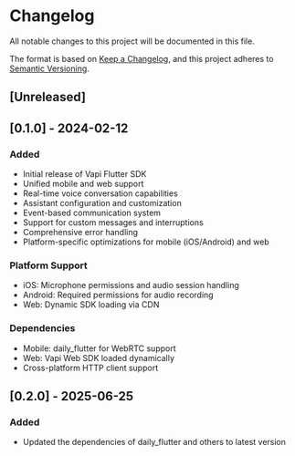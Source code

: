 # Changelog

All notable changes to this project will be documented in this file.

The format is based on [Keep a Changelog](https://keepachangelog.com/en/1.0.0/),
and this project adheres to [Semantic Versioning](https://semver.org/spec/v2.0.0.html).

## [Unreleased]

## [0.1.0] - 2024-02-12

### Added

- Initial release of Vapi Flutter SDK
- Unified mobile and web support
- Real-time voice conversation capabilities
- Assistant configuration and customization
- Event-based communication system
- Support for custom messages and interruptions
- Comprehensive error handling
- Platform-specific optimizations for mobile (iOS/Android) and web

### Platform Support

- iOS: Microphone permissions and audio session handling
- Android: Required permissions for audio recording
- Web: Dynamic SDK loading via CDN

### Dependencies

- Mobile: daily_flutter for WebRTC support
- Web: Vapi Web SDK loaded dynamically
- Cross-platform HTTP client support

## [0.2.0] - 2025-06-25

### Added

- Updated the dependencies of daily_flutter and others to latest version
